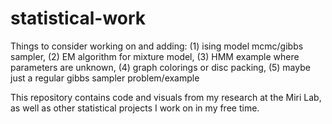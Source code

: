 # statistical-work

Things to consider working on and adding: (1) ising model mcmc/gibbs sampler, (2) EM algorithm for mixture model, (3) HMM example where parameters are unknown, (4) graph colorings or disc packing, (5) maybe just a regular gibbs sampler problem/example

This repository contains code and visuals from my research at the Miri Lab, as well as other statistical projects I work on in my free time.
